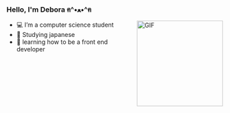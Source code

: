 ### Hello, I'm Debora ฅ^•ﻌ•^ฅ

<img align="right" alt="GIF" src="https://64.media.tumblr.com/4ac57db98021ffd3a4e6717dee097802/aa44282323a3c36a-66/s400x600/eb67aae0b31c0cb3d6abf41bc12094ac2455a6ae.gifv" height=200px/>

- 💻 I’m a computer science student
- 🌸 Studying japanese
- 📗 learning how to be a front end developer
